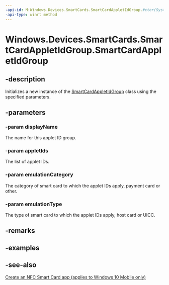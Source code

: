 ```yaml
---
-api-id: M:Windows.Devices.SmartCards.SmartCardAppletIdGroup.#ctor(System.String,Windows.Foundation.Collections.IVector{Windows.Storage.Streams.IBuffer},Windows.Devices.SmartCards.SmartCardEmulationCategory,Windows.Devices.SmartCards.SmartCardEmulationType)
-api-type: winrt method
---
```


<!-- Method syntax
public SmartCardAppletIdGroup(System.String displayName, Windows.Foundation.Collections.IVector<Windows.Storage.Streams.IBuffer> appletIds, Windows.Devices.SmartCards.SmartCardEmulationCategory emulationCategory, Windows.Devices.SmartCards.SmartCardEmulationType emulationType)
-->

# Windows.Devices.SmartCards.SmartCardAppletIdGroup.SmartCardAppletIdGroup

## -description
Initializes a new instance of the [SmartCardAppletIdGroup](smartcardappletidgroup.md) class using the specified parameters.

## -parameters
### -param displayName
The name for this applet ID group.

### -param appletIds
The list of applet IDs.

### -param emulationCategory
The category of smart card to which the applet IDs apply, payment card or other.

### -param emulationType
The type of smart card to which the applet IDs apply, host card or UICC.

## -remarks

## -examples

## -see-also
[Create an NFC Smart Card app (applies to Windows 10 Mobile only)](/windows/uwp/devices-sensors/host-card-emulation)
